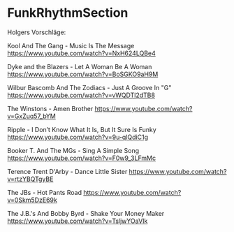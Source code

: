 # FunkRhythmSection

Holgers Vorschläge:

Kool And The Gang - Music Is The Message 
https://www.youtube.com/watch?v=NxH624LQBe4

Dyke and the Blazers - Let A Woman Be A Woman
https://www.youtube.com/watch?v=BoSGKO9aH9M

Wilbur Bascomb And The Zodiacs - Just A Groove In "G" 
https://www.youtube.com/watch?v=vWQDTl2dTB8

The Winstons - Amen Brother
https://www.youtube.com/watch?v=GxZuq57_bYM

Ripple - I Don’t Know What It Is, But It Sure Is Funky
https://www.youtube.com/watch?v=9u-qlQdiC1g

Booker T. And The MGs - Sing A Simple Song 
https://www.youtube.com/watch?v=F0w9_3LFmMc

Terence Trent D'Arby - Dance Little Sister 
https://www.youtube.com/watch?v=rtzYBQTgyBE

The JBs - Hot Pants Road 
https://www.youtube.com/watch?v=0Skm5DzE69k

The J.B.'s And Bobby Byrd - Shake Your Money Maker
https://www.youtube.com/watch?v=TsljwYOaVIk

